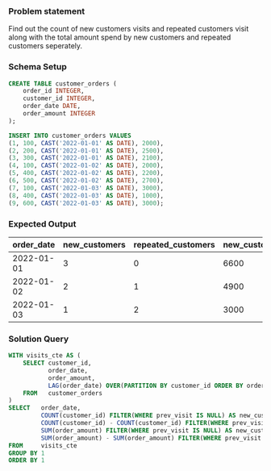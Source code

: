 ### Problem statement

Find out the count of new customers visits and repeated customers visit along with the total amount spend by new customers and repeated customers seperately.

### Schema Setup

```sql
CREATE TABLE customer_orders (
    order_id INTEGER,
    customer_id INTEGER,
    order_date DATE,
    order_amount INTEGER
);

INSERT INTO customer_orders VALUES 
(1, 100, CAST('2022-01-01' AS DATE), 2000),
(2, 200, CAST('2022-01-01' AS DATE), 2500),
(3, 300, CAST('2022-01-01' AS DATE), 2100),
(4, 100, CAST('2022-01-02' AS DATE), 2000),
(5, 400, CAST('2022-01-02' AS DATE), 2200),
(6, 500, CAST('2022-01-02' AS DATE), 2700),
(7, 100, CAST('2022-01-03' AS DATE), 3000),
(8, 400, CAST('2022-01-03' AS DATE), 1000),
(9, 600, CAST('2022-01-03' AS DATE), 3000);
```

### Expected Output

order_date |	new_customers |	repeated_customers |	new_customers_order_amt | repeated_customers_order_amt |
--|--|--|--|--|
2022-01-01 |	3 |	0 |	6600 |	0 |
2022-01-02 |	2 |	1 |	4900 |	2000 |
2022-01-03 |	1 |	2 |	3000 |	4000 |


### Solution Query

```sql
WITH visits_cte AS (
	SELECT customer_id, 
		   order_date, 
		   order_amount,
		   LAG(order_date) OVER(PARTITION BY customer_id ORDER BY order_date) AS prev_visit
	FROM   customer_orders
)
SELECT   order_date, 
         COUNT(customer_id) FILTER(WHERE prev_visit IS NULL) AS new_customers,
		 COUNT(customer_id) - COUNT(customer_id) FILTER(WHERE prev_visit IS NULL) AS repeated_customers, 
		 SUM(order_amount) FILTER(WHERE prev_visit IS NULL) AS new_customers_order_amt,
		 SUM(order_amount) - SUM(order_amount) FILTER(WHERE prev_visit IS NULL) AS repeated_customers_order_amt
FROM     visits_cte
GROUP BY 1
ORDER BY 1
```

